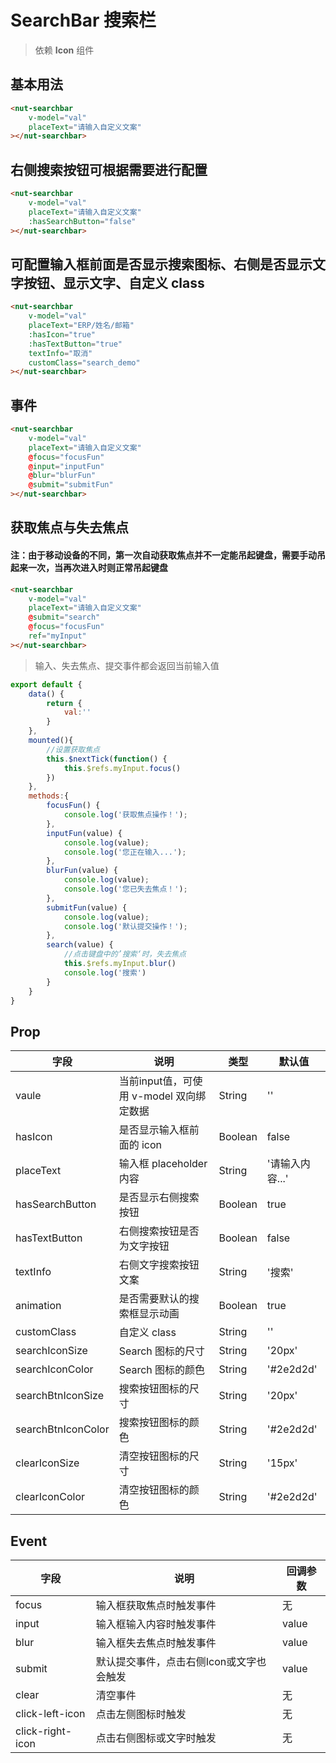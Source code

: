 # SearchBar 搜索栏

> 依赖 **Icon** 组件

## 基本用法

```html
<nut-searchbar
    v-model="val"
    placeText="请输入自定义文案"
></nut-searchbar>
```

## 右侧搜索按钮可根据需要进行配置

```html
<nut-searchbar
    v-model="val"
    placeText="请输入自定义文案"
    :hasSearchButton="false"
></nut-searchbar>
```

## 可配置输入框前面是否显示搜索图标、右侧是否显示文字按钮、显示文字、自定义 class

```html
<nut-searchbar
    v-model="val"
    placeText="ERP/姓名/邮箱"
    :hasIcon="true"
    :hasTextButton="true"
    textInfo="取消"
    customClass="search_demo"
></nut-searchbar>
```

## 事件

```html
<nut-searchbar
    v-model="val"
    placeText="请输入自定义文案"
    @focus="focusFun"
    @input="inputFun"
    @blur="blurFun"
    @submit="submitFun"
></nut-searchbar>
```

## 获取焦点与失去焦点

#### 注：由于移动设备的不同，第一次自动获取焦点并不一定能吊起键盘，需要手动吊起来一次，当再次进入时则正常吊起键盘

```html
<nut-searchbar
    v-model="val"
    placeText="请输入自定义文案"
    @submit="search"
    @focus="focusFun"
    ref="myInput"
></nut-searchbar>
```

> 输入、失去焦点、提交事件都会返回当前输入值

```javascript
export default {
    data() {
        return {
            val:''
        }
    },
    mounted(){
        //设置获取焦点
        this.$nextTick(function() {
            this.$refs.myInput.focus()
        })
    },
    methods:{
        focusFun() {
            console.log('获取焦点操作！');
        },
        inputFun(value) {
            console.log(value);
            console.log('您正在输入...');
        },
        blurFun(value) {
            console.log(value);
            console.log('您已失去焦点！');
        },
        submitFun(value) {
            console.log(value);
            console.log('默认提交操作！');
        },
        search(value) {
            //点击键盘中的’搜索‘时，失去焦点
            this.$refs.myInput.blur()
            console.log('搜索')
        }
    }
}
```

## Prop

| 字段 | 说明 | 类型 | 默认值
|----- | ----- | ----- | -----
| vaule | 当前input值，可使用 v-model 双向绑定数据 | String | ''
| hasIcon | 是否显示输入框前面的 icon | Boolean | false
| placeText | 输入框 placeholder 内容 | String | '请输入内容...'
| hasSearchButton | 是否显示右侧搜索按钮 | Boolean | true
| hasTextButton | 右侧搜索按钮是否为文字按钮 | Boolean | false
| textInfo | 右侧文字搜索按钮文案 | String | '搜索'
| animation | 是否需要默认的搜索框显示动画 | Boolean | true
| customClass | 自定义 class | String | ''
| searchIconSize | Search 图标的尺寸 | String | '20px'
| searchIconColor | Search 图标的颜色 | String | '#2e2d2d'
| searchBtnIconSize | 搜索按钮图标的尺寸 | String | '20px'
| searchBtnIconColor | 搜索按钮图标的颜色 | String | '#2e2d2d'
| clearIconSize | 清空按钮图标的尺寸 | String | '15px'
| clearIconColor | 清空按钮图标的颜色 | String | '#2e2d2d'

## Event

| 字段 | 说明 | 回调参数
|----- | ----- | -----
| focus | 输入框获取焦点时触发事件 | 无
| input | 输入框输入内容时触发事件 | value
| blur | 输入框失去焦点时触发事件 | value
| submit | 默认提交事件，点击右侧Icon或文字也会触发 | value
| clear | 清空事件 | 无
| click-left-icon | 点击左侧图标时触发 | 无
| click-right-icon | 点击右侧图标或文字时触发 | 无
